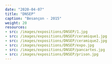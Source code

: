 ```yaml
---
date: "2020-04-07"
title: "DNSEP"
caption: "Besançon - 2015"
weight: 20
resources:
- src: /images/expositions/DNSEP/1.jpg
- src: /images/expositions/DNSEP/ceramique1.jpg
- src: /images/expositions/DNSEP/ceramique2.jpg
- src: /images/expositions/DNSEP/expo.jpg
- src: /images/expositions/DNSEP/pancartes.jpg
- src: /images/expositions/DNSEP/prison.jpg
---
```

